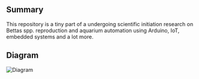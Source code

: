 ## Summary
This repository is a tiny part of a undergoing scientific initiation research on Bettas spp. reproduction and aquarium automation using Arduino, IoT, embedded systems and a lot more.


## Diagram
![Diagram](https://github.com/ojpbarbosa/aquadynamics/assets/79005271/b26f97b6-23c6-4fe7-a8cb-9de6a4ecc7a6)
